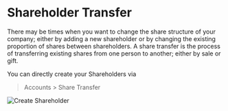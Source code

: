 # Shareholder Transfer

There may be times when you want to change the share structure of your company; either by adding a new shareholder or by changing the existing proportion of shares between shareholders. A share transfer is the process of transferring existing shares from one person to another; either by sale or gift.

You can directly create your Shareholders via

> Accounts > Share Transfer

<img class="screenshot" alt="Create Shareholder" src="/docs/assets/img/accounts/shareholder/sharetransfer_issue_tonystark.png">
